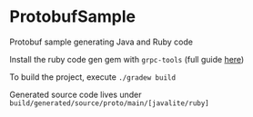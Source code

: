 # ProtobufSample
Protobuf sample generating Java and Ruby code

Install the ruby code gen gem with `grpc-tools` (full guide [here](https://grpc.io/docs/quickstart/ruby.html))

To build the project, execute `./gradew build`

Generated source code lives under `build/generated/source/proto/main/[javalite/ruby]` 
